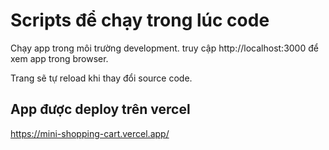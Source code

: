 # Scripts để chạy trong lúc code
Chạy app trong môi trường development.
truy cập http://localhost:3000 để xem app trong browser.

Trang sẽ tự reload khi thay đổi source code.

## App được deploy trên vercel
https://mini-shopping-cart.vercel.app/





